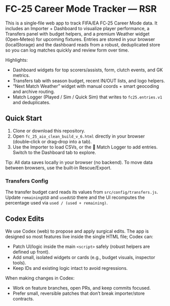 # FC‑25 Career Mode Tracker — RSR

This is a single‑file web app to track FIFA/EA FC‑25 Career Mode data. It includes an Importer + Dashboard to visualize player performance, a Transfers panel with budget helpers, and a premium Weather widget (Open‑Meteo) for upcoming fixtures. Entries are stored in your browser (localStorage) and the dashboard reads from a robust, deduplicated store so you can log matches quickly and review form over time.

Highlights:
- Dashboard widgets for top scorers/assists, form, clutch events, and GK metrics.
- Transfers tab with season budget, recent IN/OUT lists, and logo helpers.
- “Next Match Weather” widget with manual coords + smart geocoding and archive routing.
- Match Logger (Played / Sim / Quick Sim) that writes to `fc25.entries.v1` and deduplicates.

## Quick Start
1. Clone or download this repository.
2. Open `fc_25_aio_clean_build_v_6.html` directly in your browser (double‑click or drag‑drop into a tab).
3. Use the Importer to load CSVs, or the 📸 Match Logger to add entries. Switch to the Dashboard tab to explore.

Tip: All data saves locally in your browser (no backend). To move data between browsers, use the built‑in Rescue/Export.

### Transfers Config
The transfer budget card reads its values from `src/config/transfers.js`. Update `remainingUSD` and `usedUSD` there and the UI recomputes the percentage used via `used / (used + remaining)`.

## Codex Edits
We use Codex (web) to propose and apply surgical edits. The app is designed so most features live inside the single HTML file; Codex can:
- Patch UI/logic inside the main `<script>` safely (robust helpers are defined up front).
- Add small, isolated widgets or cards (e.g., budget visuals, inspector tools).
- Keep IDs and existing logic intact to avoid regressions.

When making changes in Codex:
- Work on feature branches, open PRs, and keep commits focused.
- Prefer small, reversible patches that don’t break importer/store contracts.
